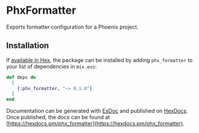 # PhxFormatter

Exports formatter configuration for a Phoenix project.

## Installation

If [available in Hex](https://hex.pm/docs/publish), the package can be installed
by adding `phx_formatter` to your list of dependencies in `mix.exs`:

```elixir
def deps do
  [
    {:phx_formatter, "~> 0.1.0"}
  ]
end
```

Documentation can be generated with [ExDoc](https://github.com/elixir-lang/ex_doc)
and published on [HexDocs](https://hexdocs.pm). Once published, the docs can
be found at [https://hexdocs.pm/phx_formatter](https://hexdocs.pm/phx_formatter).

